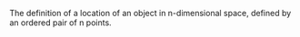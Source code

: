 The definition of a location of an object in n-dimensional space, defined by an ordered pair of n points.